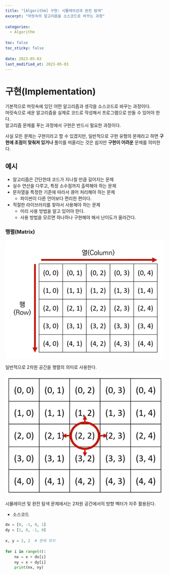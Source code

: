 ```yaml
---
title: "[Algorithm] 구현: 시뮬레이션과 완전 탐색"
excerpt: "머릿속의 알고리즘을 소스코드로 바꾸는 과정"

categories:
  - Algorithm

toc: false
toc_sticky: false
 
date: 2023-05-03
last_modified_at: 2023-05-03
---
```


# 구현(Implementation)

기본적으로 머릿속에 있던 어떤 알고리즘과 생각을 소스코드로 바꾸는 과정이다.  
머릿속으로 세운 알고리즘을 실제로 코드로 작성해서 프로그램으로 만들 수 있어야 한다.  
알고리즘 문제를 푸는 과정에서 구현은 반드시 필요한 과정이다.  

사실 모든 문제는 구현이라고 할 수 있겠지만, 일반적으로 구현 유형의 문제라고 하면 **구현에 초점이 맞춰져 있거나** 풀이를 떠올리는 것은 쉽지만 **구현이 어려운** 문제를 의미한다.  

## 예시

- 알고리즘은 간단한데 코드가 지나칠 만큼 길어지는 문제
- 실수 연산을 다루고, 특정 소수점까지 출력해야 하는 문제
- 문자열을 특정한 기준에 따라서 끊어 처리해야 하는 문제
  - 파이썬이 다른 언어보다 편리한 편이다.
- 적절한 라이브러리를 찾아서 사용해야 하는 문제
  - 미리 사용 방법을 알고 있어야 한다.
  - 사용 방법을 모르면 하나하나 구현해야 해서 난이도가 올라간다.

### 행렬(Matrix)

![트리](/assets/images/23050301/impl1.png)  

일반적으로 2차원 공간을 행렬의 의미로 사용한다.  

![트리](/assets/images/23050301/direction.png)  

시뮬레이션 및 완전 탐색 문제에서는 2차원 공간에서의 방향 벡터가 자주 활용된다.  

- 소스코드

```python
dx = [0, -1, 0, 1]
dy = [1, 0, -1, 0]

x, y = 2, 2  # 현재 위치

for i in range(4):
    nx = x + dx[i]
    ny = x + dy[i]
    print(nx, ny)
```